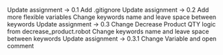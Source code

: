 Update assignment -> 0.1
    Add .gitignore
Update assignment -> 0.2
    Add more flexible variables
    Change keywords name and leave space between keywords
Update assignment -> 0.3
    Change Decrease Product QTY logic from decrease_product.robot
    Change keywords name and leave space between keywords
Update assignment -> 0.3.1
    Change Variable and open comment